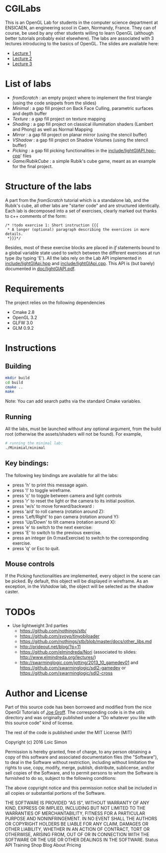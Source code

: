 # CGILabs
This is an OpenGL Lab for students in the computer science department at ENSICAEN, an engineering scool in Caen, Normandy, France. They can of course, be used by any 
other students willing to learn OpenGL (although better tutorials probably exist elsewhere). The labs are associated with 3 lectures
introducing to the basics of OpenGL. The slides are available here:
* [Lecture 1](http://www.ecole.ensicaen.fr/~simonl/files/OpenGL/Cours/Lesson1)
* [Lecture 2](http://www.ecole.ensicaen.fr/~simonl/files/OpenGL/Cours/Lesson2)
* [Lecture 3](http://www.ecole.ensicaen.fr/~simonl/files/OpenGL/Cours/Lesson3)

# List of labs
* *fromScratch* : an empty project where to implement the first triangle (using the code snippets from the slides)
* *Minimal* : a gap fill project on Back Face Culling, parametric surfaces and depth buffer
* *Texture* : a gap fill project on texture mapping
* *Shading* : a gap fill project on classical illumination shaders (Lambert and Phong) as well as Normal Mapping
* *Mirror*  : a gap fill project on planar mirror (using the stencil buffer)
* *VShadow* : a gap fill project on Shadow Volumes (using the stencil buffer)
* *Picking* : a gap fill picking functionalities in the [include/lightGlAPI.hpp](include/lightGlAPI.hpp)[-cpp](include/lightGlAPI.cpp)' files
* *Game/RubikCube* : a simple Rubik's cube game, meant as an example for the final project.

# Structure of the labs
A part from the *fromScratch* tutorial which is a standalone lab, and the Rubik's cube, all other labs are "starter code" and are structured identically. Each lab is decomposed into a set
of exercises, clearly marked out thanks to c++ comments of the form:
```
/* !todo exercise 1: Short instruction {{{
 * A longer (optional) paragraph describing the exercices in more details.
 *}}}*/
```
Besides, most of these exercise blocks are placed in *if* statements bound to a global variable state used to switch between the different exercises at run type (by typing 'E'). All the labs rely on the Lab API implemented in [include/lightGlApi.hpp](include/lightGlApi.hpp) and [include/lightGlApi.cpp](include/lightGlApi.cpp). This API is (but barely) documented in [doc/lightGlAPI.pdf](doc/lightGlAPI.pdf).

# Requirements
The project relies on the following dependencies
* Cmake 2.8
* OpenGL 3.2
* GLFW 3.0
* GLM 0.9.2

# Instructions
## Building
```bash
mkdir build
cd build
cmake ..
make
```
Note: You can add search paths via the standard Cmake variables.

## Running
All the labs, must be launched without any optional argument, from the build root (otherwise the assets/shaders will not be found). For example,
```bash
# running the minimal lab:
./Minimial/minimal
````

## Key bindings:
The following key bindings are available for all the labs:
* press 'h' to print this message again.
* press 'l' to toggle wireframe.
* press 'c' to toggle between camera and light controls
* press 'r' to reset the light or the camera to its initial position.
* press 'w/s' to move forward/backward :
* press 'a/d' to roll camera (rotation around Z):
* press 'Left/Right' to pan camera (rotation around Y):
* press 'Up/Down' to tilt camera (rotation around X):
* press 'e' to switch to the next exercise:
* press 'E' to switch to the previous  exercise.
* press an integer (in 0:maxExercise)  to switch to the corresponding  exercise.
* press 'q' or Esc to quit.

## Mouse controls
If the Picking functionalities are implemented, every object in the scene can be picked. By default, this object will be displayed
in wireframe. As an exception, in the *Vshadow* lab, the object will be selected as the shadow caster. 

# TODOs
* Use lightweight 3rd parties
  * https://github.com/nothings/stb/
  * https://github.com/syoyo/tinyobjloader
  * https://github.com/nothings/stb/blob/master/docs/other_libs.md
  * http://prideout.net/blog/?p=11
  * https://github.com/elmindreda/Nori (associated to slides: http://www.elmindreda.org/lectures/)
  * http://swarminglogic.com/jotting/2013_10_gamedev01 and https://github.com/swarminglogic/sdl2-gamedev or https://github.com/swarminglogic/sdl2-cross

# Author and License
Part of this source code has been borrowed and modified from the nice OpenGl Tutorials of [Joe Groff](http://duriansoftware.com/joe/An-intro-to-modern-OpenGL.-Table-of-Contents.html). The corresponding code is in the *utils* directory and was originally published under a "Do whatever you like with this source code" kind of license. 

The rest of the code is published under the MIT License (MIT)

Copyright (c) 2016 Loic Simon

Permission is hereby granted, free of charge, to any person obtaining a copy
of this software and associated documentation files (the "Software"), to deal
in the Software without restriction, including without limitation the rights
to use, copy, modify, merge, publish, distribute, sublicense, and/or sell
copies of the Software, and to permit persons to whom the Software is
furnished to do so, subject to the following conditions:

The above copyright notice and this permission notice shall be included in all
copies or substantial portions of the Software.

THE SOFTWARE IS PROVIDED "AS IS", WITHOUT WARRANTY OF ANY KIND, EXPRESS OR
IMPLIED, INCLUDING BUT NOT LIMITED TO THE WARRANTIES OF MERCHANTABILITY,
FITNESS FOR A PARTICULAR PURPOSE AND NONINFRINGEMENT. IN NO EVENT SHALL THE
AUTHORS OR COPYRIGHT HOLDERS BE LIABLE FOR ANY CLAIM, DAMAGES OR OTHER
LIABILITY, WHETHER IN AN ACTION OF CONTRACT, TORT OR OTHERWISE, ARISING FROM,
OUT OF OR IN CONNECTION WITH THE SOFTWARE OR THE USE OR OTHER DEALINGS IN THE
SOFTWARE.
Status API Training Shop Blog About Pricing
